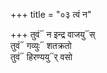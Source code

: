+++
title = "०३ त्वं न"

+++
तुवं᳓ न इन्द्र वाजयु᳓स्  
तुवं᳓ गव्युः᳓ शतक्रतो  
तुवं᳓ हिरण्ययु᳓र् वसो
